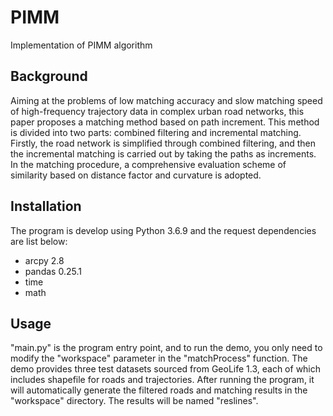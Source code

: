 # PIMM
Implementation of PIMM algorithm
## Background
Aiming at the problems of low matching accuracy and slow matching speed of high-frequency trajectory data in complex urban road networks, this paper proposes a matching method based on path increment. This method is divided into two parts: combined filtering and incremental matching. Firstly, the road network is simplified through combined filtering, and then the incremental matching is carried out by taking the paths as increments. In the matching procedure, a comprehensive evaluation scheme of similarity based on distance factor and curvature is adopted.
## Installation
The program is develop using Python 3.6.9 and the request dependencies are list below:
- arcpy 2.8
- pandas 0.25.1
- time
- math
## Usage
"main.py" is the program entry point, and to run the demo, you only need to modify the "workspace" parameter in the "matchProcess" function.
The demo provides three test datasets sourced from GeoLife 1.3, each of which includes shapefile for roads and trajectories.
After running the program, it will automatically generate the filtered roads and matching results in the "workspace" directory. The results will be named "reslines".
